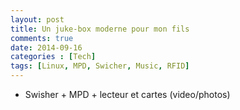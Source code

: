 ```yaml
---
layout: post
title: Un juke-box moderne pour mon fils 
comments: true    
date: 2014-09-16
categories : [Tech]
tags: [Linux, MPD, Swicher, Music, RFID]
---
```


- Swisher + MPD + lecteur et cartes (video/photos)

